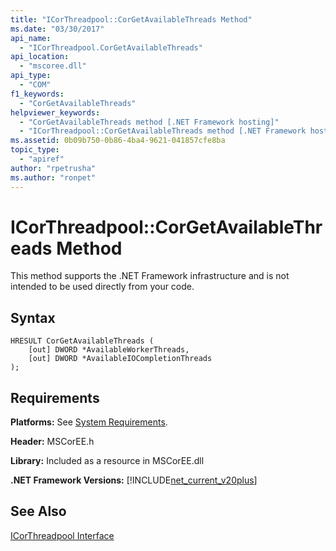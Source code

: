 ```yaml
---
title: "ICorThreadpool::CorGetAvailableThreads Method"
ms.date: "03/30/2017"
api_name: 
  - "ICorThreadpool.CorGetAvailableThreads"
api_location: 
  - "mscoree.dll"
api_type: 
  - "COM"
f1_keywords: 
  - "CorGetAvailableThreads"
helpviewer_keywords: 
  - "CorGetAvailableThreads method [.NET Framework hosting]"
  - "ICorThreadpool::CorGetAvailableThreads method [.NET Framework hosting]"
ms.assetid: 0b09b750-0b86-4ba4-9621-041857cfe8ba
topic_type: 
  - "apiref"
author: "rpetrusha"
ms.author: "ronpet"
---
```

# ICorThreadpool::CorGetAvailableThreads Method
This method supports the .NET Framework infrastructure and is not intended to be used directly from your code.  
  
## Syntax  
  
```  
HRESULT CorGetAvailableThreads (  
    [out] DWORD *AvailableWorkerThreads,  
    [out] DWORD *AvailableIOCompletionThreads  
);  
```  
  
## Requirements  
 **Platforms:** See [System Requirements](../../../../docs/framework/get-started/system-requirements.md).  
  
 **Header:** MSCorEE.h  
  
 **Library:** Included as a resource in MSCorEE.dll  
  
 **.NET Framework Versions:** [!INCLUDE[net_current_v20plus](../../../../includes/net-current-v20plus-md.md)]  
  
## See Also  
 [ICorThreadpool Interface](../../../../docs/framework/unmanaged-api/hosting/icorthreadpool-interface.md)
